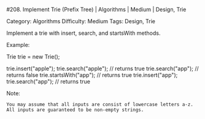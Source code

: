 #208. Implement Trie (Prefix Tree) | Algorithms | Medium | Design, Trie

Category: Algorithms
Difficulty: Medium
Tags: Design, Trie

Implement a trie with insert, search, and startsWith methods.

Example:


Trie trie = new Trie();

trie.insert("apple");
trie.search("apple");   // returns true
trie.search("app");     // returns false
trie.startsWith("app"); // returns true
trie.insert("app");   
trie.search("app");     // returns true


Note:


	You may assume that all inputs are consist of lowercase letters a-z.
	All inputs are guaranteed to be non-empty strings.


